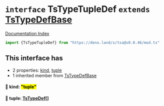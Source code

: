 # `interface` TsTypeTupleDef `extends` [TsTypeDefBase](../private.interface.TsTypeDefBase/README.md)

[Documentation Index](../README.md)

```ts
import {TsTypeTupleDef} from "https://deno.land/x/tsa@v0.0.46/mod.ts"
```

## This interface has

- 2 properties:
[kind](#-kind-tuple),
[tuple](#-tuple-tstypedef)
- 1 inherited member from [TsTypeDefBase](../private.interface.TsTypeDefBase/README.md)


#### 📄 kind: <mark>"tuple"</mark>



#### 📄 tuple: [TsTypeDef](../type.TsTypeDef/README.md)\[]



